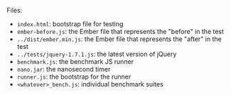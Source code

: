 Files:

* `index.html`: bootstrap file for testing
* `ember-before.js`: the Ember file that represents the "before" in the test
* `../dist/ember.min.js`: the Ember file that represents the "after" in the test
* `../tests/jquery-1.7.1.js`: the latest version of jQuery
* `benchmark.js`: the benchmark JS runner
* `nano.jar`: the nanosecond timer
* `runner.js`: the bootstrap for the runner
* `<whatever>_bench.js`: individual benchmark suites

